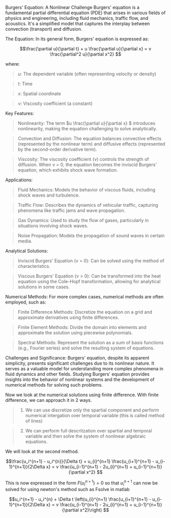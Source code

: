 Burgers' Equation: A Nonlinear Challenge
Burgers' equation is a fundamental partial differential equation (PDE) that arises in various fields of physics and engineering, including fluid mechanics, traffic flow, and acoustics. It's a simplified model that captures the interplay between convection (transport) and diffusion. 


The Equation:
In its general form, Burgers' equation is expressed as:

$$\frac{\partial u}{\partial t} + u \frac{\partial u}{\partial x} = ν \frac{\partial^2 u}{\partial x^2} $$

where:
> $u$: The dependent variable (often representing velocity or density)

> $t$: Time

> $x$: Spatial coordinate

> $\nu$: Viscosity coefficient (a constant) 

Key Features:
> Nonlinearity: The term $u \frac{\partial u}{\partial x} $ introduces nonlinearity, making the equation challenging to solve analytically.

> Convection and Diffusion: The equation balances convective effects (represented by the nonlinear term) and diffusive effects (represented by the second-order derivative term).

> Viscosity: The viscosity coefficient (ν) controls the strength of diffusion. When ν = 0, the equation becomes the inviscid Burgers' equation, which exhibits shock wave formation. 

Applications:
>  Fluid Mechanics: Models the behavior of viscous fluids, including shock waves and turbulence.

>  Traffic Flow: Describes the dynamics of vehicular traffic, capturing phenomena like traffic jams and wave propagation.

>  Gas Dynamics: Used to study the flow of gases, particularly in situations involving shock waves.

>  Noise Propagation: Models the propagation of sound waves in certain media.

Analytical Solutions:
>   Inviscid Burgers' Equation (ν = 0): Can be solved using the method of characteristics.

>   Viscous Burgers' Equation (ν > 0): Can be transformed into the heat equation using the Cole-Hopf transformation, allowing for analytical solutions in some cases.

Numerical Methods:
For more complex cases, numerical methods are often employed, such as:
>   Finite Difference Methods: Discretize the equation on a grid and approximate derivatives using finite differences.

>   Finite Element Methods: Divide the domain into elements and approximate the solution using piecewise polynomials.

>   Spectral Methods: Represent the solution as a sum of basis functions (e.g., Fourier series) and solve the resulting system of equations. 

Challenges and Significance:
  Burgers' equation, despite its apparent simplicity, presents significant challenges due to its nonlinear nature. It serves as a valuable model for understanding more complex phenomena in fluid dynamics and other fields. Studying Burgers' equation provides insights into the behavior of nonlinear systems and the development of numerical methods for solving such problems.

Now we look at the numerical solutions using finite difference.
With finite difference, we can approach it in 2 ways. 
> 1. We can use discretize only the spartial component and perform numerical intergation over temporal variable (this is called method of lines)

> 2. We can perform full descritzation over spartial and temporal variable and then solve the system of nonlinear algebraic equations. 

We will look at the second method. 

$$\frac{u_i^{n+1} - u_i^{n}}{\Delta t} + u_{i}^{n+1} \frac{u_{i+1}^{n+1} - u_{i-1}^{n+1}}{2\Delta x} = ν \frac{u_{i-1}^{n+1} - 2u_{i}^{n+1} + u_{i-1}^{n+1}}{\partial x^2} $$

This is now expressed in the form $F(u_{i}^{n+1}) = 0$ so that $u_{i}^{n+1}$ can now be solved for using newton's method such as Fsolve in matlab


$$u_i^{n+1} - u_i^{n} +  \Delta t \left(u_{i}^{n+1} \frac{u_{i+1}^{n+1} - u_{i-1}^{n+1}}{2\Delta x} = ν \frac{u_{i-1}^{n+1} - 2u_{i}^{n+1} + u_{i-1}^{n+1}}{\partial x^2}\right) $$

